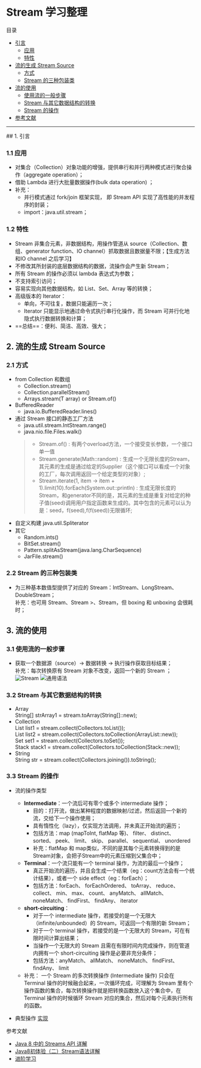 # Stream 学习整理
目录
- [引言](#1)
    - [应用](#1.1) 
    - [特性](#1.2) 
- [流的生成 Stream Source](#2)
    - [方式](#2.1) 
    - [Stream 的三种包装类](#2.1)
- [流的使用](#3)
    - [使用流的一般步骤](#3.1) 
    - [Stream 与其它数据结构的转换](#3.1)
    - [Stream 的操作](#3.1)
- [参考文献](#4)
------

<span id = "1">## 1. 引言</span>
### 1.1 应用
- 对集合（Collection）对象功能的增强，提供串行和并行两种模式进行聚合操作（aggregate operation）；
- 借助 Lambda 进行大批量数据操作(bulk data operation)  ； 
- 补充：
    - 并行模式通过 fork/join 框架实现， 即 Stream API 实现了高性能的并发程序的封装；
    - import：java.util.stream；
### 1.2 特性
- Stream 非集合元素，非数据结构，用操作管道从 source（Collection、数组、generator function、IO channel）抓取数据且数据量不限；【生成方法和IO channel 之后学习】
- 不修改其所封装的底层数据结构的数据，流操作会产生新 Stream；
- 所有 Stream 的操作必须以 lambda 表达式为参数；
- 不支持索引访问；
- 容易实现向其他数据结构，如 List、Set、Array 等的转换；
- 高级版本的 Iterator：
    - 单向，不可往复，数据只能遍历一次；
    - Iterator 只能显示地通过命令式执行串行化操作，而 Stream 可并行化地隐式执行数据转换和计算；
- ==总结==：便利、简洁、高效、强大；

## 2. 流的生成 Stream Source
### 2.1 方式
- from Collection 和数组
    - Collection.stream()
    - Collection.parallelStream()
    - Arrays.stream(T array) or Stream.of()
- BufferedReader
    - java.io.BufferedReader.lines()
- 通过 Stream 接口的静态工厂方法
    - java.util.stream.IntStream.range()
    - java.nio.file.Files.walk()
    > - Stream.of() : 有两个overload方法，一个接受变长参数，一个接口单一值
    > - Stream.generate(Math::random) : 生成一个无限长度的Stream，其元素的生成是通过给定的Supplier（这个接口可以看成一个对象的工厂，每次调用返回一个给定类型的对象）;  
    > - Stream.iterate(1, item -> item + 1).limit(10).forEach(System.out::println) : 生成无限长度的Stream，和generator不同的是，其元素的生成是重复对给定的种子值(seed)调用用户指定函数来生成的。其中包含的元素可以认为是：seed，f(seed),f(f(seed))无限循环;
- 自定义构建
    java.util.Spliterator
- 其它
    - Random.ints()
    - BitSet.stream()
    - Pattern.splitAsStream(java.lang.CharSequence)
    - JarFile.stream()

### 2.2 Stream 的三种包装类
- 为三种基本数值型提供了对应的 Stream：IntStream、LongStream、DoubleStream；  
补充：也可用 Stream<Integer>、Stream<Long> >、Stream<Double>，但 boxing 和 unboxing 会很耗时；
## 3. 流的使用

### 3.1 使用流的一般步骤
- 获取一个数据源（source）→ 数据转换 → 执行操作获取目标结果；  
补充：每次转换原有 Stream 对象不改变，返回一个新的 Stream ；  
![Stream](https://www.ibm.com/developerworks/cn/java/j-lo-java8streamapi/img001.png)
![通用语法](http://img04.taobaocdn.com/imgextra/i4/90219132/T2ycFgXQ8XXXXXXXXX_!!90219132.jpg)

### 3.2 Stream 与其它数据结构的转换
-  Array  
    String[] strArray1 = stream.toArray(String[]::new);
- Collection  
    List<String> list1 = stream.collect(Collectors.toList());  
    List<String> list2 = stream.collect(Collectors.toCollection(ArrayList::new));  
    Set set1 = stream.collect(Collectors.toSet());  
    Stack stack1 = stream.collect(Collectors.toCollection(Stack::new));  
- String  
    String str = stream.collect(Collectors.joining()).toString();

### 3.3 Stream 的操作

- 流的操作类型 
    - **Intermediate**：一个流后可有零个或多个 intermediate 操作；
        - 目的：打开流，做出某种程度的数据映射/过滤，然后返回一个新的流，交给下一个操作使用；
        - 具有惰性化（lazy），仅实现方法调用，并未真正开始流的遍历；
        - 包括方法：map (mapToInt, flatMap 等)、 filter、 distinct、 sorted、 peek、 limit、 skip、 parallel、 sequential、 unordered
        - 补充：flatMap 和 map类似，不同的是其每个元素转换得到的是Stream对象，会把子Stream中的元素压缩到父集合中；
    - **Terminal**：一个流只能有一个 terminal 操作，为流的最后一个操作；
        - 真正开始流的遍历，并且会生成一个结果（eg：count方法会有一个统计结果），或者一个 side effect（eg：forEach）；
        - 包括方法：forEach、 forEachOrdered、 toArray、 reduce、 collect、 min、 max、 count、 anyMatch、 allMatch、 noneMatch、 findFirst、 findAny、 iterator
    - **short-circuiting**：
        - 对于一个 intermediate 操作，若接受的是一个无限大（infinite/unbounded）的 Stream，可返回一个有限的新 Stream；
        - 对于一个 terminal 操作，若接受的是一个无限大的 Stream，可在有限时间计算出结果；
        - 当操作一个无限大的 Stream 且需在有限时间内完成操作，则在管道内拥有一个 short-circuiting 操作是必要非充分条件；
        - 包括方法：anyMatch、 allMatch、 noneMatch、 findFirst、 findAny、 limit
    - 补充： 一个 Stream 的多次转换操作 (Intermediate 操作) 只会在 Terminal 操作的时候融合起来，一次循环完成，可理解为 Stream 里有个操作函数的集合，每次转换操作就是把转换函数放入这个集合中，在 Terminal 操作的时候循环 Stream 对应的集合，然后对每个元素执行所有的函数。

- 典型操作 [实现](https://github.com/littleYuting/testLambda/blob/master/src/testContainers.java)

参考文献

- [Java 8 中的 Streams API 详解](https://www.ibm.com/developerworks/cn/java/j-lo-java8streamapi/index.html)  
- [Java8初体验（二）Stream语法详解](http://ifeve.com/stream/)  
- [进阶学习
](https://www.zybuluo.com/changedi/note/622375)
